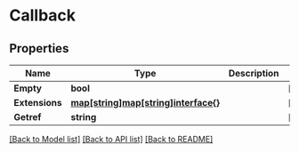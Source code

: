 # Callback

## Properties

Name | Type | Description | Notes
------------ | ------------- | ------------- | -------------
**Empty** | **bool** |  | [optional] 
**Extensions** | [**map[string]map[string]interface{}**](map[string]interface{}.md) |  | [optional] 
**Getref** | **string** |  | [optional] 

[[Back to Model list]](../README.md#documentation-for-models) [[Back to API list]](../README.md#documentation-for-api-endpoints) [[Back to README]](../README.md)


